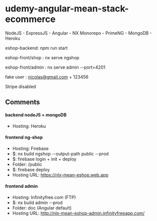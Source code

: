 # udemy-angular-mean-stack-ecommerce

NodeJS - ExpressJS - Angular - NX Monorepo - PrimeNG - MongoDB - Heroku

eshop-backend: npm run start

eshop-front/shop : nx serve ngshop

eshop-front/admin : nx serve admin --port=4201

fake user : nicolas@gmail.com + 123456

Stripe disabled


## Comments

#### backend nodeJS + mongoDB
 - Hosting: Heroku

#### frontend ng-shop
 - Hosting: Firebase
 - $: nx build ngshop --output-path public --prod
 - $: firebase login + init + deploy
 - Folder: /public
 - $: firebase deploy
 - Hosting URL: https://nlx-mean-eshop.web.app

#### frontend admin
 - Hosting: Infinityfree.com (FTP)
 - $: nx build admin --prod    
 - Folder: doc (Angular default)
- Hosting URL: http://nlx-mean-eshop-admin.infinityfreeapp.com/